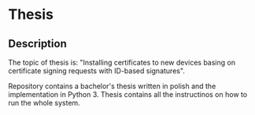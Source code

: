 # Thesis

## Description

The topic of thesis is: "Installing certificates to new devices basing on certificate signing requests with ID-based signatures".

Repository contains a bachelor's thesis written in polish and the implementation in Python 3. Thesis contains all the instructinos on how to run the whole system. 

